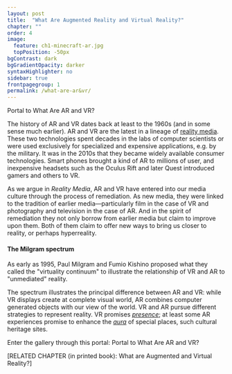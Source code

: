 ```yaml
---
layout: post
title:  "What Are Augmented Reality and Virtual Reality?"
chapter: ""
order: 4
image:
  feature: ch1-minecraft-ar.jpg
  topPosition: -50px
bgContrast: dark
bgGradientOpacity: darker
syntaxHighlighter: no
sidebar: true
frontpagegroup: 1
permalink: /what-are-ar&vr/
---
```

<a class="xrlink" room="0" waypoint="arvr">Portal to What Are AR and VR?</a>

The history of AR and VR dates back at least to the 1960s (and in some sense much earlier). AR and VR are the latest in a lineage of <a href="chapter02.html"> reality media</a>. These two technologies spent decades in the labs of computer scientists or were used exclusively for specialized and expensive applications, e.g. by the military. It was in the 2010s that they became widely available consumer technologies. Smart phones brought a kind of AR to millions of user, and inexpensive headsets such as the Oculus Rift and later Quest introduced gamers and others to VR. 

As we argue in <i>Reality Media</i>, AR and VR have entered into our media culture through the process of remediation. As new media, they were linked to the tradition of earlier media&mdash;particularly film in the case of VR and photography and television in the case of AR. And in the spirit of remediation they not only borrow from earlier media but claim to improve upon them. Both of them claim to offer new ways to bring us closer to reality, or perhaps hyperreality. 

#### The Milgram spectrum

As early as 1995, Paul Milgram and Fumio Kishino proposed what they called the "virtuality continuum" to illustrate the relationship of VR and AR to "unmediated" reality.

<div class="img img--fullContainer img--6xLeading" style="background-image: url({{ site.baseurl_book_img }}milgram.jpg);"></div>

The spectrum illustrates the principal difference between AR and VR: while VR displays create at complete visual world, AR combines computer generated objects with our view of the world. VR and AR pursue different strategies to represent reality. VR promises <a href="chapter05.html"> *presence*</a>; at least some AR experiences promise to enhance the  <a href="chapter05.html">*aura*</a> of special places, such cultural heritage sites. 

Enter the gallery through this portal:
<a class="xrlink" room="0" waypoint="arvr">Portal to What Are AR and VR?</a>

\[RELATED CHAPTER (in printed book): What are Augmented and Virtual Reality?\]